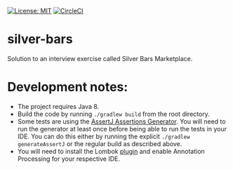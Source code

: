 [![License: MIT](https://img.shields.io/badge/License-MIT-yellow.svg)](https://opensource.org/licenses/MIT)
[![CircleCI](https://circleci.com/gh/Chessray/silver-bars.svg?style=svg)](https://circleci.com/gh/Chessray/silver-bars)
# silver-bars
Solution to an interview exercise called Silver Bars Marketplace.

# Development notes:
- The project requires Java 8.
- Build the code by running `./gradlew build` from the root directory.
- Some tests are using the [AssertJ Assertions Generator](http://joel-costigliola.github.io/assertj/assertj-assertions-generator.html). You will need to run the generator at least once before being able to run the tests in your IDE. You can do this either by running the explicit `./gradlew generateAssertJ` or the regular build as described above.
- You will need to install the Lombok [plugin](https://projectlombok.org/setup/overview) and enable Annotation Processing for your respective IDE.

